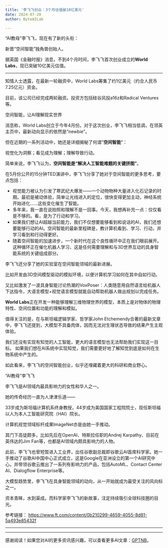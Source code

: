 ```yaml
---
title: '李飞飞创业：3个月估值破10亿美元'
date: 2024-07-20
author: ByteAILab

---
```


“AI教母”李飞飞，现在有了新的头衔：

新晋“空间智能”独角兽创始人。

据英国《金融时报》消息，不到4个月时间，李飞飞首次创业成立的**World Labs**，现已突破10亿美元估值。

---


知情人士透露，在最新一轮融资中，World Labs筹集了约1亿美元（约合人民币7.25亿元）资金。

目前，该公司已经完成两轮融资。投资方包括硅谷风投a16z和Radical Ventures等。

空间智能，让AI理解现实世界

消息称，World Labs创立于今年4月份。对于这次创业，李飞飞相当低调，在领英主页中，最新动向显示的依然是“newbie”。

但在近期的一系列活动中，她还是详细揭秘了何谓“**空间智能**”：

视觉化为洞察；看见成为理解；理解导致行动。

简单来说，李飞飞认为，**空间智能是“解决人工智能难题的关键拼图”**。

在5月份公开的15分钟TED演讲中，李飞飞分享了她对于空间智能的更多思考，要点包括：

- 视觉能力被认为引发了寒武纪大爆发——一个动物物种大量进入化石记录的时期。最初是被动体验，简单让光线进入的定位，很快变得更加主动，神经系统开始进化……这些变化催生了智能。
- 多年来，我一直在说拍照和理解不是一回事。今天，我想再补充一点：仅仅看是不够的。看，是为了行动和学习。
- 如果我们想让AI超越当前能力，我们不仅想要能够看到和说话的AI，我们还想要能够行动的AI。空间智能的最新里程碑是，教计算机看到、学习、行动，并学习看到和行动得更好。
- 随着空间智能的加速进步，一个新时代在这个良性循环中正在我们眼前展开。这种循环正在催化机器人学习，这是任何需要理解和与3D世界互动的具身智能系统的关键组成部分。

李飞飞还分享了她的实验室在空间智能领域的最新进展。

比如开发由3D空间模型驱动的模拟环境，以便计算机学习如何在其中自如行动。

又比如激发了一波具身智能讨论热潮的VoxPoser：人类随意用自然语言给机器人下达指令，大语言模型+视觉语言模型就能自动帮助机器人做出规划以完成任务。

**World Labs**正在开发一种能够理解三维物理世界的模型，本质上是对物体的物理特性、空间位置和功能的理解和模拟。

值得关注的是，在与斯坦福逻辑学家、哲学家John Etchemendy合著的最新文章中，李飞飞还提到，大模型不具备肉体，因而无法对生理状态导致的结果产生主观体验。

我们还没有实现有知觉的人工智能，更大的语言模型也无法帮助我们实现这一目标。
如果我们想在AI系统中实现知觉，我们需要更好地了解知觉到底是如何在生物系统中产生的。

如此看来，李飞飞的空间智能创业，似乎还埋藏着更大的科研和商业野心。

“AI教母”李飞飞

李飞飞是AI领域内最具影响力的女性和华人之一。

她的传奇经历一直为人津津乐道——

33岁成为斯坦福计算机系终身教授，44岁成为美国国家工程院院士，现任斯坦福以人为本人工智能研究院（HAI）院长。

计算机视觉领域标杆成果ImageNet亦是由她一手推动。

其门下高徒颇多，比如先后在OpenAI、特斯拉任职的Andrej Karpathy、目前在英伟达的Jim Fan等，也都是AI领域内颇具影响力的人物。

此前，李飞飞也曾短暂进入工业界，出任谷歌副总裁即谷歌云AI首席科学家。她一手推动了谷歌AI中国中心正式成立，这是Google在亚洲设立的第一个AI研究中心。并带领谷歌云推出了一系列有影响力的产品，包括AutoML、Contact Center AI、Dialogflow Enterprise等。

大模型趋势里，李飞飞在具身智能领域的动向，从一开始就成为最受关注的风向标之一。

资本青睐，水到渠成。而科学家李飞飞的新故事，注定持续吸引全球科技圈的目光。

参考链接：
https://www.ft.com/content/0b210299-4659-4055-8d81-5a493e85432f‌

---
---
感谢阅读！如果您对AI的更多资讯感兴趣，可以查看更多AI文章：[GPTNB](https://gptnb.com)。
